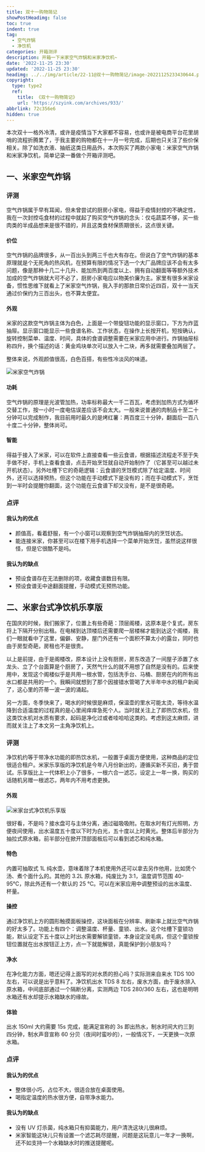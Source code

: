 ```yaml
---
title: 双十一购物简记
showPostHeadimg: false
toc: true
indent: true
tag:
  - 空气炸锅
  - 净饮机
categories: 开箱测评
description: 开箱一下米家空气炸锅和米家净饮机~
date: '2022-11-25 23:30'
updated: '2022-11-25 23:30'
headimg: ../../img/article/22-11@双十一购物简记/image-20221125233430644.png
copyright:
  type: type2
  ref:
    title: 《双十一购物简记》
    url: 'https://szyink.com/archives/933/'
abbrlink: 72c356e6
hidden: true
---
```


本次双十一格外冷清，或许是疫情当下大家都不容易，也或许是被电商平台花里胡哨的流程折腾累了，于我主要的购物都在十一月一号完成，后期也只关注了些价保相关。除了如洗衣液、抽纸这类日用品外，本次购买了两款小家电：米家空气炸锅和米家净饮机，简单记录一番做个开箱评测吧。

## 一、米家空气炸锅

### 评测

空气炸锅属于早有耳闻，但未曾尝试的厨房小家电，得益于疫情封控的不确定性，我在一次封控屯食材的过程中就起了购买空气炸锅的念头：仅屯蔬菜不够，买一些肉类的半成品想来是很不错的，并且这类食材保质期很长，这点很关键。

#### 价位

空气炸锅的品牌很多，从一百出头到两三千也大有存在。但说白了空气炸锅的基本原理就是个无死角的热风机，在预算有限的情况下选一个大厂品牌应该不会有太多问题，像是那种十几二十几升、能加热到两百度以上、拥有自动翻面等等额外技术加成的空气炸锅就大可不必了，厨房小家电应以物美价廉为主。家里有很多米家设备，惯性思维下就看上了米家空气炸锅，我入手的那款日常价近四百，双十一当天通过价保约为三百出头，也不算太便宜。

#### 外观

米家的这款空气炸锅主体为白色，上面是一个带旋钮功能的显示窗口，下方为炸蓝抽屉。显示窗口能显示一些食谱名称、工作状态，在操作上长按开机，短按确认，旋转控制菜单、温度、时间，具体的食谱调整需要在米家应用中进行。炸锅抽屉标称四升，换个描述的话：黄金鸡块单次可以放入十二块，再多就需要叠加两层了。

整体来说，外观颜值很高，白色百搭，有些性冷淡风的味道。

![米家空气炸锅](../../img/article/22-11@双十一购物简记/F3247FD6B9010024D95FBCE4373E0E8F.png)

#### 功耗

空气炸锅的原理是光波管加热，功率标称最大一千二百瓦，考虑到加热方式为循环交替工作，按一小时一度电估误差应该不会太大。一般来说普通的肉制品十至二十分钟可以完成制作，我目前用时最久的是烤红薯：两百度三十分钟，翻面后一百八十度二十分钟，整体尚可。


#### 智能

得益于接入了米家，可以在软件上直接查看一些云食谱，根据描述流程走不至于失手做不好，手机上查看食谱，点击开始烹饪就自动开始制作了（它甚至可以越过未开机状态）。另外吐槽下它的奇葩逻辑：云食谱的烹饪模式除了给定温度、时间外，还可以选择预热，但这个功能在手动模式下是没有的；而在手动模式下，烹饪到一半时会提醒你翻面，这个功能在云食谱下却又没有，是不是很奇葩。

### 点评

#### 我认为的优点

- 颜值高，看着舒服，有一个小窗可以观察到空气炸锅抽屉内的烹饪状态。
- 能连接米家，你甚至可以在楼下用手机选择一个菜单开始烹饪，虽然说这样很怪，但是它很酷不是吗。

#### 我认为的缺点

- 预设食谱存在无法删除的项，收藏食谱数目有限。
- 预设食谱无中途翻面提醒，手动模式无预热功能。

## 二、米家台式净饮机乐享版

在国庆的时候，我们搬家了，位置上有些奇葩：顶层阁楼，这原本是个复式，房东将上下隔开分别出租。在电梯到达顶楼后还需要爬一层楼梯才能到达这个阁楼，我们一眼就看中了这里，偏僻、安静，屋门外还有一个面积不算太小的露台，同时也由于房型奇葩，房租也不是很贵。

以上是前提，由于是阁楼改，原本设计上没有厨房，房东改造了一间屋子添置了水龙头、立了个台面算是个厨房了，天然气什么的就不用想了自然是没有的。后来使用中，发现这个阁楼似乎是共用一根水管，包括洗手台、马桶、厨房在内的所有出水口都是共用的一个。我瞬间就想到了那个因接错水管喝了大半年中水的租户新闻了，这心里的芥蒂一波一波的涌起。

另一方面，冬季快来了，喝水的时候很是麻烦，保温壶的里水可能太烫，等待水温降到合适温度的过程真的是心里闹痒痒急死个人。当时就关注上了即热饮水机，但这类饮水机对水质有要求，起码是净化过或者哇哈哈这类的。考虑到这太麻烦，进而就关注上了本文另一主角净饮机上。

### 评测

净饮机约等于带净水功能的即热饮水机，一般置于桌面方便使用，这种商品的定位很适合租户。米家乐享版的净饮机是今年八月份新出的，遵循买新不买旧，勇于尝试。乐享版比上一代体积上小了很多，一根六合一滤芯，设定上一年一换，购买的话随机另赠一根滤芯，两年内不用考虑更换。

#### 外观

![米家台式净饮机乐享版](../../img/article/22-11@双十一购物简记/3f41fead-e3ee-4d06-8795-aa5e6a6c4a5d.png)

很好看，不是吗？接水盘可与主体分离，通过磁吸吸附。在取水时有灯光照明，方便夜间使用，出水温度五十度以下时为白光，五十度以上时黄光。整体后半部分为抽拉式原水箱，前半部分在掀开顶部面板后可以看到滤芯和纯水箱。

#### 特色

内置可抽取式 1L 纯水壶，意味着除了本机使用外还可以拿去另作他用，比如煲个汤、煮个面什么的。其他的 3.2L 原水箱，纯废比为 3:1，温度调节范围 40-95℃，除此外还有一个默认的 25 ℃。可以在米家应用中调整预设的出水温度、杯量。

#### 操控

通过净饮机上方的圆形触摸面板操控，这块面板在分辨率、刷新率上就比空气炸锅的好太多了。功能上有四个：调整温度、杯量、童锁、出水。这个吐槽下童锁功能，默认设定下五十度以上时出水需要解锁童锁，本身设定没毛病，但这个童锁按钮位置就在出水按钮正上方，点一下就能解锁，真能保护到小朋友吗？

#### 净水

在净化能力方面，嗯还记得上面写的对水质的担心吗？实际测来自来水 TDS 100 左右，可以说是出乎意料了。净饮机出水 TDS 8 左右，废水方面，由于废水排入原水箱，中间底部通过一个隔断分离，实测两边 TDS 280/360 左右，这也是明明水箱还有水却提示水箱缺水的缘故。

#### 体验

出水 150ml 大约需要 15s 完成，能满足宣称的 3s 即出热水，制水时间大约三到四分钟，制水声音宣称 60 分贝（夜间时蛮吵的），一般情况下，一天更换一次原水箱。

### 点评

#### 我认为的优点

- 整体很小巧，占位不大，很适合放在桌面使用。
- 喝指定温度的热水很方便，自带净水能力。

#### 我认为的缺点

- 没有 UV 灯杀菌，纯水箱只有抑菌能力，用户清洗这块儿很麻烦。
- 米家智能这块儿只有设置一个滤芯耗尽提醒，问题是这玩意儿一年才一换啊，还不如支持一个水箱缺水时的推送提醒呢。
